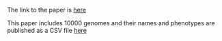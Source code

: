 The link to the paper is [here](https://journals.plos.org/plosbiology/article?id=10.1371/journal.pbio.3001755)

This paper includes 10000 genomes and their names and phenotypes are published as a CSV file [here](https://ftp.ebi.ac.uk/pub/databases/cryptic/release_june2022/reuse/CRyPTIC_reuse_table_20221019.csv)

